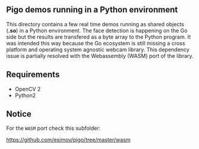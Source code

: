 ## Pigo demos running in a Python environment

This directory contains a few real time demos running as shared objects (**.so**) in a Python environment. The face detection is happening on the Go side but the results are transfered as a byte array to the Python program. It was intended this way because the Go ecosystem is still missing a cross platform and operating system agnostic webcam library. This dependency issue is partially resolved with the Webassembly (WASM) port of the library. 

## Requirements
- OpenCV 2
- Python2

## Notice

For the `WASM` port check this subfolder:

https://github.com/esimov/pigo/tree/master/wasm
